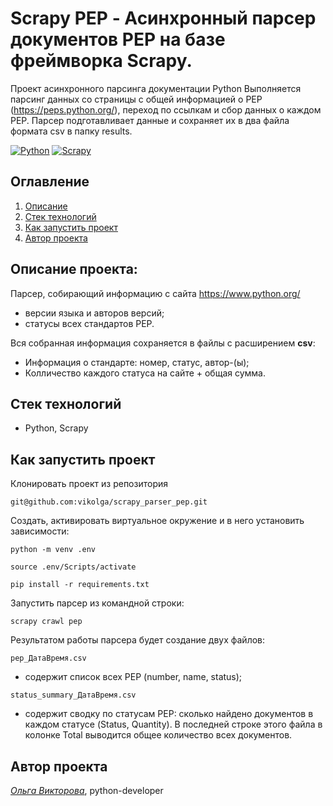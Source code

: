 # Scrapy PEP - Асинхронный парсер документов PEP на базе фреймворка Scrapy.

Проект асинхронного парсинга документации Python
Выполняется парсинг данных со страницы с общей информацией о PEP (https://peps.python.org/), переход по ссылкам и сбор данных о каждом PEP. Парсер подготавливает данные и сохраняет их в два файла формата csv в папку results.

[![Python](https://img.shields.io/badge/-Python-464646?style=flat&logo=Python&logoColor=ffffff&color=013220)](https://www.python.org/)
[![Scrapy](https://img.shields.io/badge/-Scrapy-464646?style=flat&logo=Scrapy&logoColor=ffffff&color=013220)](https://scrapy.org/)

## Оглавление
1. [Описание](#описание)
2. [Стек технологий](##стек-технологий)
3. [Как запустить проект](##как-запустить-проект)
4. [Автор проекта](##автор-проекта)


## Описание проекта:

Парсер, собирающий информацию с сайта https://www.python.org/
- версии языка и авторов версий;
- статусы всех стандартов PEP.

Вся собранная информация сохраняется в файлы с расширением **csv**:
- Информация о стандарте: номер, статус, автор-(ы);
- Колличество каждого статуса на сайте + общая сумма.

## Стек технологий
- Python, Scrapy

## Как запустить проект

Клонировать проект из репозитория
```
git@github.com:vikolga/scrapy_parser_pep.git
```

Создать, активировать виртуальное окружение и в него установить зависимости:

```
python -m venv .env
```

```
source .env/Scripts/activate
```

```
pip install -r requirements.txt
```

Запустить парсер из командной строки:

```
scrapy crawl pep
```

Результатом работы парсера будет создание двух файлов:

```
pep_ДатаВремя.csv
```
- содержит список всех PEP (number, name, status);

```
status_summary_ДатаВремя.csv
```
- содержит сводку по статусам PEP: сколько найдено документов в каждом статусе (Status, Quantity). В последней строке этого файла в колонке Total выводится общее количество всех документов.



## Автор проекта
_[Ольга Викторова](https://github.com/vikolga/)_, python-developer
